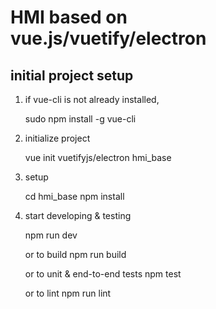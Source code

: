 # HMI based on vue.js/vuetify/electron

## initial project setup

1. if vue-cli is not already installed,
  
   sudo npm install -g vue-cli

2. initialize project
  
   vue init vuetifyjs/electron hmi_base

3. setup

   cd hmi_base
   npm install

4. start developing & testing

   npm run dev


   or to build
   npm run build

   or to unit & end-to-end tests
   npm test

   or to lint
   npm run lint
